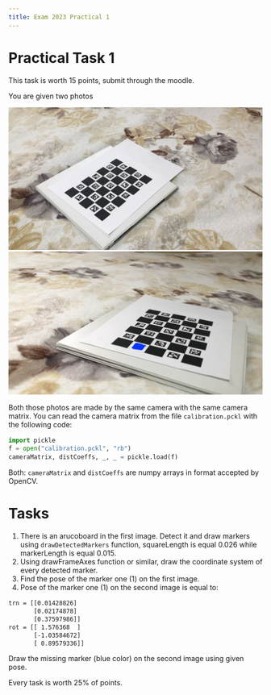 ```yaml
---
title: Exam 2023 Practical 1
---
```


# Practical Task 1

This task is worth 15 points, submit through the moodle.

You are given two photos

![](frame-002.png)
![](frame-253.png)

Both those photos are made by the same camera with the same camera matrix.
You can read the camera matrix from the file `calibration.pckl` with the following code:

```python
import pickle
f = open("calibration.pckl", "rb")
cameraMatrix, distCoeffs, _, _ = pickle.load(f)
```

Both: `cameraMatrix` and `distCoeffs` are numpy arrays in format accepted by OpenCV.

# Tasks

1. There is an arucoboard in the first image. Detect it and draw markers using `drawDetectedMarkers` function, squareLength is equal 0.026 while markerLength is equal 0.015.
2. Using drawFrameAxes function or similar, draw the coordinate system of every detected marker.
3. Find the pose of the marker one (1) on the first image.
4. Pose of the marker one (1) on the second image is equal to:
```
trn = [[0.01428826]
       [0.02174878]
       [0.37597986]]
rot = [[ 1.576368  ]
       [-1.03584672]
       [ 0.89579336]]
```
Draw the missing marker (blue color) on the second image using given pose.

Every task is worth 25% of points.
